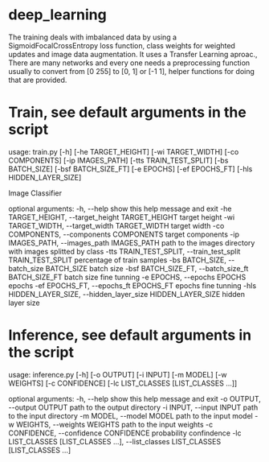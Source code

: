 # deep_learning

The training deals with imbalanced data by using a SigmoidFocalCrossEntropy loss function, class weights for weighted updates and image data augmentation. It uses  a Transfer Learning aproac., There are many networks and every one needs a preprocessing function usually to convert from [0 255] to [0, 1] or [-1 1], helper functions for doing that are provided. 

# Train, see default arguments in the script

  usage: train.py [-h] [-he TARGET_HEIGHT] [-wi TARGET_WIDTH] [-co COMPONENTS] [-ip IMAGES_PATH] [-tts TRAIN_TEST_SPLIT] [-bs BATCH_SIZE]
                  [-bsf BATCH_SIZE_FT] [-e EPOCHS] [-ef EPOCHS_FT] [-hls HIDDEN_LAYER_SIZE]

  Image Classifier

  optional arguments:
    -h, --help            show this help message and exit
    -he TARGET_HEIGHT, --target_height TARGET_HEIGHT
                          target height
    -wi TARGET_WIDTH, --target_width TARGET_WIDTH
                          target width
    -co COMPONENTS, --components COMPONENTS
                          target components
    -ip IMAGES_PATH, --images_path IMAGES_PATH
                          path to the images directory with images splitted by class
    -tts TRAIN_TEST_SPLIT, --train_test_split TRAIN_TEST_SPLIT
                          percentage of train samples
    -bs BATCH_SIZE, --batch_size BATCH_SIZE
                          batch size
    -bsf BATCH_SIZE_FT, --batch_size_ft BATCH_SIZE_FT
                          batch size fine tunning
    -e EPOCHS, --epochs EPOCHS
                          epochs
    -ef EPOCHS_FT, --epochs_ft EPOCHS_FT
                          epochs fine tunning
    -hls HIDDEN_LAYER_SIZE, --hidden_layer_size HIDDEN_LAYER_SIZE
                          hidden layer size
                        
# Inference, see default arguments in the script

  usage: inference.py [-h] [-o OUTPUT] [-i INPUT] [-m MODEL] [-w WEIGHTS] [-c CONFIDENCE] [-lc LIST_CLASSES [LIST_CLASSES ...]]

  optional arguments:
    -h, --help            show this help message and exit
    -o OUTPUT, --output OUTPUT
                          path to the output directory
    -i INPUT, --input INPUT
                          path to the input directory
    -m MODEL, --model MODEL
                          path to the input model
    -w WEIGHTS, --weights WEIGHTS
                          path to the input weights
    -c CONFIDENCE, --confidence CONFIDENCE
                          probability confindence
    -lc LIST_CLASSES [LIST_CLASSES ...], --list_classes LIST_CLASSES [LIST_CLASSES ...]
